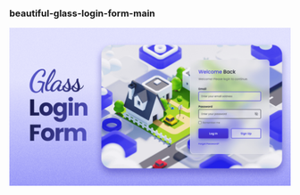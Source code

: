 ### beautiful-glass-login-form-main

![beautiful glass login form](/login-forms/beautiful-glass-login-form-main/preview.png)

